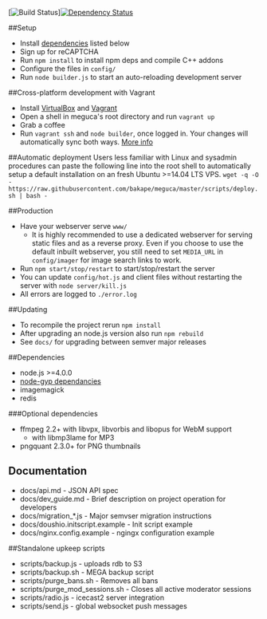 [![Build Status](https://travis-ci.org/bakape/meguca.svg?branch=master)][![Dependency Status](https://david-dm.org/ipfs/js-ipfs-api.svg?style=flat-square)](https://david-dm.org/bakape/meguca.svg)

##Setup
* Install [dependencies](#dependencies) listed below
* Sign up for reCAPTCHA
* Run `npm install` to install npm deps and compile C++ addons
* Configure the files in `config/`
* Run `node builder.js` to start an auto-reloading development server

##Cross-platform development with Vagrant
* Install [VirtualBox](https://www.virtualbox.org/wiki/Downloads) and
[Vagrant](http://www.vagrantup.com/downloads.html)
* Open a shell in meguca's root directory and run `vagrant up`
* Grab a coffee
* Run `vagrant ssh` and `node builder`, once logged in. Your changes will
automatically sync both ways. [More info](https://www.vagrantup.com/)

##Automatic deployment
Users less familiar with Linux and sysadmin procedures can paste the
following line into the root shell to automatically setup a default
installation on an fresh Ubuntu >=14.04 LTS VPS.
`wget -q -O - https://raw.githubusercontent.com/bakape/meguca/master/scripts/deploy.sh | bash -`

##Production
* Have your webserver serve `www/`
  * It is highly recommended to use a dedicated webserver for serving static
  files and as a reverse proxy. Even if you choose to use the default inbuilt
  webserver, you still need to set `MEDIA_URL` in `config/imager` for image
  search links to work.
* Run `npm start/stop/restart` to start/stop/restart the server
* You can update `config/hot.js` and client files without restarting the server
with `node server/kill.js`
* All errors are logged to `./error.log`

##Updating
* To recompile the project rerun `npm install`
* After upgrading an node.js version also run `npm rebuild`
* See `docs/` for upgrading between semver major releases

##Dependencies
* node.js >=4.0.0
* [node-gyp dependancies](https://github.com/TooTallNate/node-gyp/#installation)
* imagemagick
* redis

###Optional dependencies
* ffmpeg 2.2+ with libvpx, libvorbis and libopus for WebM support
  * with libmp3lame for MP3
* pngquant  2.3.0+ for PNG thumbnails

## Documentation
* docs/api.md - JSON API spec
* docs/dev_guide.md - Brief description on project operation for developers
* docs/migration_*.js - Major semvser migration instructions
* docs/doushio.initscript.example - Init script example
* docs/nginx.config.example - ngingx configuration example

##Standalone upkeep scripts
* scripts/backup.js - uploads rdb to S3
* scripts/backup.sh - MEGA backup script
* scripts/purge_bans.sh - Removes all bans
* scripts/purge_mod_sessions.sh - Closes all active moderator sessions
* scripts/radio.js - icecast2 server integration
* scripts/send.js - global websocket push messages
